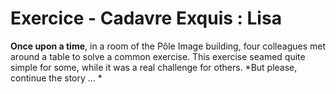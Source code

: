 # Exercice - Cadavre Exquis : Lisa 
**Once upon a time**, in a room of the Pôle Image building, four colleagues met around a table to solve a common exercise. 
This exercise seamed quite simple for some, while it was a real challenge for others. 
*But please, continue the story ... *
